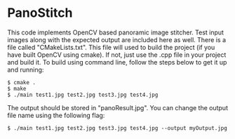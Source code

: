 # PanoStitch

This code implements OpenCV based panoramic image stitcher. Test input images along with 
the expected output are included here as well. There is a file called "CMakeLists.txt". 
This file will used to build the project (if you have built OpenCV using cmake). If not, 
just use the .cpp file in your project and build it. To build using command line, follow 
the steps below to get it up and running:

	$ cmake .
	$ make
	$ ./main test1.jpg test2.jpg test3.jpg test4.jpg

The output should be stored in "panoResult.jpg". You can change the output file name using the following flag:

	$ ./main test1.jpg test2.jpg test3.jpg test4.jpg --output myOutput.jpg
